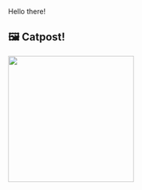 Hello there!



## 🖼️ Catpost!

<sub>
    <img src="https://cdn2.thecatapi.com/images/8po.jpg" height="256">
</sub>


